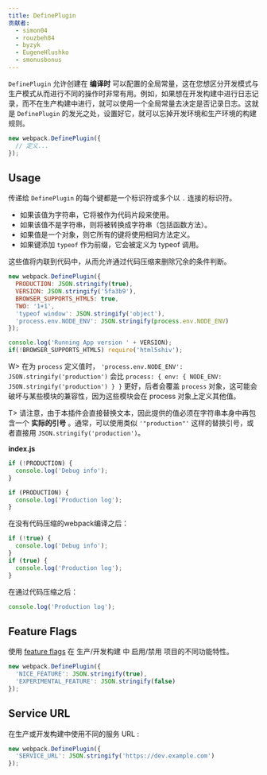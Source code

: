 ```yaml
---
title: DefinePlugin
贡献者:
  - simon04
  - rouzbeh84
  - byzyk
  - EugeneHlushko
  - smonusbonus
---
```



`DefinePlugin` 允许创建在 __编译时__ 可以配置的全局常量，这在您想区分开发模式与生产模式从而进行不同的操作时非常有用。例如，如果想在开发构建中进行日志记录，而不在生产构建中进行，就可以使用一个全局常量去决定是否记录日志。这就是 `DefinePlugin` 的发光之处，设置好它，就可以忘掉开发环境和生产环境的构建规则。

``` javascript
new webpack.DefinePlugin({
  // 定义...
});
```


## Usage

传递给 `DefinePlugin` 的每个键都是一个标识符或多个以 `.` 连接的标识符。

- 如果该值为字符串，它将被作为代码片段来使用。
- 如果该值不是字符串，则将被转换成字符串（包括函数方法）。
- 如果值是一个对象，则它所有的键将使用相同方法定义。
- 如果键添加 `typeof` 作为前缀，它会被定义为 typeof 调用。

这些值将内联到代码中，从而允许通过代码压缩来删除冗余的条件判断。

``` javascript
new webpack.DefinePlugin({
  PRODUCTION: JSON.stringify(true),
  VERSION: JSON.stringify('5fa3b9'),
  BROWSER_SUPPORTS_HTML5: true,
  TWO: '1+1',
  'typeof window': JSON.stringify('object'),
  'process.env.NODE_ENV': JSON.stringify(process.env.NODE_ENV)
});
```

``` javascript
console.log('Running App version ' + VERSION);
if(!BROWSER_SUPPORTS_HTML5) require('html5shiv');
```


W> 在为 `process` 定义值时， `'process.env.NODE_ENV': JSON.stringify('production')` 会比 `process: { env: { NODE_ENV: JSON.stringify('production') } }` 更好，后者会覆盖 `process` 对象，这可能会破坏与某些模块的兼容性，因为这些模块会在 process 对象上定义其他值。

T> 请注意，由于本插件会直接替换文本，因此提供的值必须在字符串本身中再包含一个 __实际的引号__ 。通常，可以使用类似 `'"production"'` 这样的替换引号，或者直接用 `JSON.stringify('production')`。

__index.js__

``` javascript
if (!PRODUCTION) {
  console.log('Debug info');
}

if (PRODUCTION) {
  console.log('Production log');
}
```

在没有代码压缩的webpack编译之后：

``` javascript
if (!true) {
  console.log('Debug info');
}
if (true) {
  console.log('Production log');
}
```

在通过代码压缩之后：

``` javascript
console.log('Production log');
```


## Feature Flags

使用 [feature flags](https://en.wikipedia.org/wiki/Feature_toggle) 在 生产/开发构建 中 启用/禁用 项目的不同功能特性。

```javascript
new webpack.DefinePlugin({
  'NICE_FEATURE': JSON.stringify(true),
  'EXPERIMENTAL_FEATURE': JSON.stringify(false)
});
```


## Service URL

在生产或开发构建中使用不同的服务 URL :

```javascript
new webpack.DefinePlugin({
  'SERVICE_URL': JSON.stringify('https://dev.example.com')
});
```
